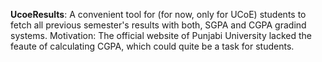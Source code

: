 **UcoeResults**: A convenient tool for (for now, only for UCoE) students to fetch all previous semester's results with both, SGPA and CGPA gradind systems.
Motivation: The official website of Punjabi University lacked the feaute of calculating CGPA, which could quite be a task for students.
